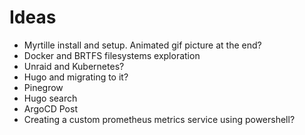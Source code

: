 # Ideas

- Myrtille install and setup. Animated gif picture at the end?
- Docker and BRTFS filesystems exploration
- Unraid and Kubernetes?
- Hugo and migrating to it?
- Pinegrow
- Hugo search
- ArgoCD Post
- Creating a custom prometheus metrics service using powershell?

